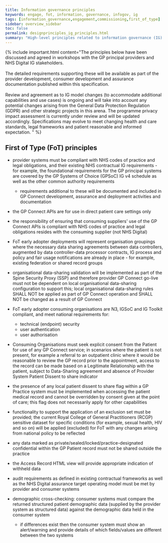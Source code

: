 ```yaml
---
title: Information governance principles
keywords: engage, fot, information, governance, infogov, ig
tags: [information_governance,engagement,commissioning,first_of_type]
sidebar: overview_sidebar
toc: false
permalink: designprinciples_ig_principles.html
summary: "High-level principles related to information governance (IG) of data within the system for First of Type (FoT)"
---
```


{% include important.html content="The principles below have been discussed and agreed in workshops with the GP principal providers and NHS Digital IG stakeholders.<br/><br/>
The detailed requirements supporting these will be available as part of the provider development, consumer development and assurance documentation published within this specification.<br/><br/>
Review and agreement as to IG model changes (to accommodate additional capabilities and use cases) is ongoing and will take into account any potential changes arising from the General Data Protection Regulation (GDPR) and other strategic projects in this arena. The programme privacy impact assessment is currently under review and will be updated accordingly.  Specifications may evolve to meet changing health and care standards, legal frameworks and patient reasonable and informed expectation.
" %}


## First of Type (FoT) principles ##
 
- provider systems must be compliant with NHS codes of practice and legal obligations, and their existing NHS contractual IG requirements - for example, the foundational requirements for the GP principal systems are covered by the GP Systems of Choice (GPSoC) IG v4 schedule as well as the other common authority requirements
  - requirements additional to these will be documented and included in GP Connect development, assurance and deployment activities and documentation  

- the GP Connect APIs are for use in direct patient care settings only

- the responsibility of ensuring that consuming suppliers' use of the GP Connect APIs is compliant with NHS codes of practice and legal obligations resides with the consuming supplier (not NHS Digital)

- FoT early adopter deployments will represent organisation groupings where the necessary data sharing agreements between data controllers, augmented by data controller-data processor contracts, IG process and policy and fair usage notifications are already in place - for example, existing federation or shared record groups

- organisational data-sharing validation will be implemented as part of the Spine Security Proxy (SSP) and therefore provider GP Connect go-live must not be dependent on local organisational data-sharing configuration to support this;  local organisational data-sharing rules SHALL NOT be applied as part of GP Connect operation and SHALL NOT be changed as a result of GP Connect 

- FoT early adopter consuming organisations are N3, IGSoC and IG Toolkit compliant, and meet national requirements for:
  - technical (endpoint) security
  - user authentication 
  - user authorisation

- Consuming Organisations must seek explicit consent from the Patient for use of any GP Connect service; in scenarios where the patient is not present, for example a referral to an outpatient clinic where it would be reasonable to review the GP record prior to the appointment, access to the record can be made based on a Legitimate Relationship with the patient, subject to Data-Sharing agreement and absence of Provider System Patient Dissent to share indicator

- the presence of any local patient dissent to share flag within a GP Practice system must be implemented when accessing the patient medical record and cannot be overridden by consent given at the point of care; this flag does not necessarily apply for other capabilities

- functionality to support the application of an exclusion set must be provided;  the current Royal College of General Practitioners (RCGP) sensitive dataset for specific conditions (for example, sexual health, HIV and so on) will be applied (excluded) for FoT with any changes arising from national policy to be reflected

- any data marked as private/sealed/locked/practice-designated confidential within the GP Patient record must not be shared outside the practice

- the Access Record HTML view will provide appropriate indication of withheld data 

- audit requirements as defined in existing contractual frameworks as well as the NHS Digital assurance target operating model must be met by provider and consumer systems

- demographic cross-checking: consumer systems must compare the returned structured patient demographic data (supplied by the provider system as structured data) against the demographic data held in the consumer system
  - if differences exist then the consumer system must show an alert/warning and provide details of which fields/values are different between the two systems
